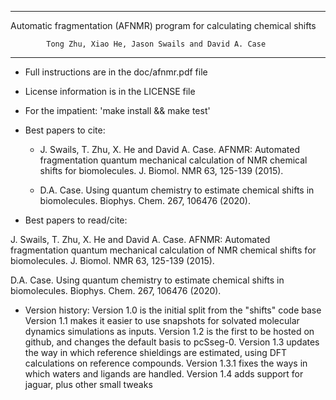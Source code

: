 ------------------------------------------------------------------------------
   Automatic fragmentation (AFNMR) program for calculating chemical shifts

            Tong Zhu, Xiao He, Jason Swails and David A. Case
------------------------------------------------------------------------------

* Full instructions are in the doc/afnmr.pdf file

* License information is in the LICENSE file

* For the impatient:  'make install && make test'

* Best papers to cite: 

    *  J. Swails, T. Zhu, X. He and David A. Case. 
       AFNMR: Automated fragmentation quantum mechanical 
       calculation of NMR chemical shifts for biomolecules. 
       J. Biomol. NMR 63, 125-139 (2015). 

    *  D.A. Case.  Using quantum chemistry to estimate chemical 
       shifts in biomolecules. Biophys. Chem. 267, 106476 (2020).

* Best papers to read/cite: 

J. Swails, T. Zhu, X. He and David A. Case.  AFNMR: Automated fragmentation
quantum mechanical calculation of NMR chemical shifts for biomolecules.
J. Biomol. NMR 63, 125-139 (2015).

D.A. Case. Using quantum chemistry to estimate chemical shifts in
biomolecules. Biophys. Chem. 267, 106476 (2020).

* Version history:
   Version 1.0 is the initial split from the "shifts" code base
   Version 1.1 makes it easier to use snapshots for solvated molecular 
       dynamics simulations as inputs.
   Version 1.2 is the first to be hosted on github, and changes the 
       default basis to pcSseg-0.
   Version 1.3 updates the way in which reference shieldings are estimated,
       using DFT calculations on reference compounds. 
   Version 1.3.1 fixes the ways in which waters and ligands are handled.
   Version 1.4 adds support for jaguar, plus other small tweaks
